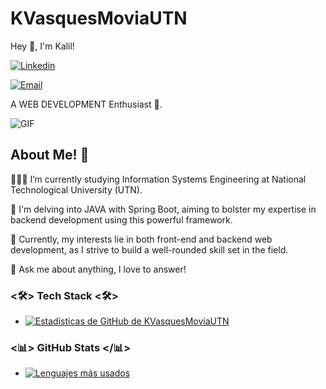 # KVasquesMoviaUTN

Hey 👋, I'm Kalil!

[![Linkedin](https://img.shields.io/badge/-Linkedin-blue?style=flat-square&logo=Linkedin&logoColor=white&link=https://www.linkedin.com/in/kalil-vasques-movia/)](https://www.linkedin.com/in/kalil-vasques-movia/)

[![Email](https://img.shields.io/badge/-Email-red?style=flat-square&logo=Gmail&logoColor=white&link=mailto:kalilvasquesmovia@gmail.com)](mailto:kalilvasquesmovia@gmail.com)

A WEB DEVELOPMENT Enthusiast 🚀.

![GIF](link-to-your-gif)

## About Me! 🙌

👨🏽‍💻 I’m currently studying Information Systems Engineering at National Technological University (UTN).

🌱 I'm delving into JAVA with Spring Boot, aiming to bolster my expertise in backend development using this powerful framework.

🤔 Currently, my interests lie in both front-end and backend web development, as I strive to build a well-rounded skill set in the field.

💬 Ask me about anything, I love to answer!

### <🛠> Tech Stack <🛠>
- [![Estadísticas de GitHub de KVasquesMoviaUTN](https://github-readme-stats.vercel.app/api?username=KVasquesMoviaUTN)](https://github.com/KVasquesMoviaUTN)


### <📊> GitHub Stats </📊>
- [![Lenguajes más usados](https://github-readme-stats.vercel.app/api/top-langs/?username=KVasquesMoviaUTN&layout=compact&theme=dark)](https://github.com/KVasquesMoviaUTN)


<!--
**KVasquesMoviaUTN/KVasquesMoviaUTN** is a ✨ _special_ ✨ repository because its `README.md` (this file) appears on your GitHub profile.

Here are some ideas to get you started:

- 🔭 I’m currently working on ...
- 🌱 I’m currently learning ...
- 👯 I’m looking to collaborate on ...
- 🤔 I’m looking for help with ...
- 💬 Ask me about ...
- 📫 How to reach me: ...
- 😄 Pronouns: ...
- ⚡ Fun fact: ...
-->
